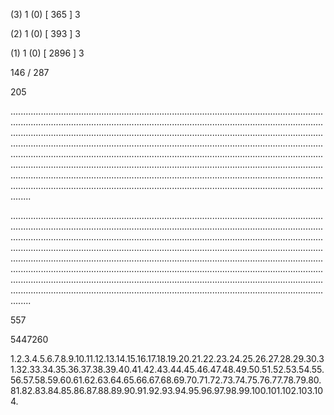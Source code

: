 (3) 1 (0) [ 365 ] 3 


(2) 1 (0) [ 393 ] 3 


(1) 1 (0) [ 2896 ] 3 


146 / 287 


205 


........................................................................................................................................................................................................................................................................................................................................................................................................................................................................................................................................................................................................................................................................................................................................................................................................................................................................................................................................................................................................................................ 


 


........................................................................................................................................................................................................................................................................................................................................................................................................................................................................................................................................................................................................................................................................................................................................................................................................................................................................................................................................................................................................................................ 


 


557 


5447260 


1.2.3.4.5.6.7.8.9.10.11.12.13.14.15.16.17.18.19.20.21.22.23.24.25.26.27.28.29.30.31.32.33.34.35.36.37.38.39.40.41.42.43.44.45.46.47.48.49.50.51.52.53.54.55.56.57.58.59.60.61.62.63.64.65.66.67.68.69.70.71.72.73.74.75.76.77.78.79.80.81.82.83.84.85.86.87.88.89.90.91.92.93.94.95.96.97.98.99.100.101.102.103.104. 

